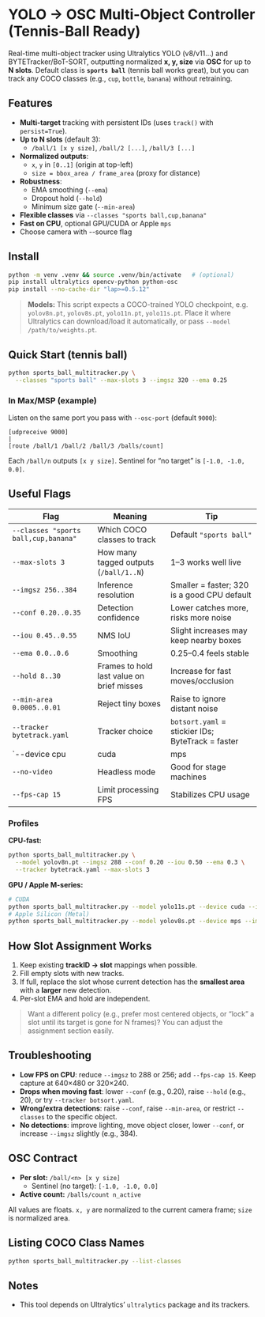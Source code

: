 # YOLO → OSC Multi-Object Controller (Tennis-Ball Ready)

Real-time multi-object tracker using Ultralytics YOLO (v8/v11…) and BYTETracker/BoT-SORT, outputting normalized **x, y, size** via **OSC** for up to **N slots**. Default class is **`sports ball`** (tennis ball works great), but you can track any COCO classes (e.g., `cup`, `bottle`, `banana`) without retraining.

## Features
- **Multi-target** tracking with persistent IDs (uses `track()` with `persist=True`).
- **Up to N slots** (default 3):  
  - `/ball/1 [x y size]`, `/ball/2 [...]`, `/ball/3 [...]`
- **Normalized outputs**:  
  - `x`, `y` in `[0..1]` (origin at top-left)  
  - `size = bbox_area / frame_area` (proxy for distance)
- **Robustness**:
  - EMA smoothing (`--ema`)
  - Dropout hold (`--hold`)
  - Minimum size gate (`--min-area`)
- **Flexible classes** via `--classes "sports ball,cup,banana"`
- **Fast on CPU**, optional GPU/CUDA or Apple `mps`
- Choose camera with --source flag

## Install
```bash
python -m venv .venv && source .venv/bin/activate   # (optional)
pip install ultralytics opencv-python python-osc
pip install --no-cache-dir "lap>=0.5.12"
```

> **Models:** This script expects a COCO-trained YOLO checkpoint, e.g. `yolov8n.pt`, `yolov8s.pt`, `yolo11n.pt`, `yolo11s.pt`. Place it where Ultralytics can download/load it automatically, or pass `--model /path/to/weights.pt`.

## Quick Start (tennis ball)
```bash
python sports_ball_multitracker.py \
  --classes "sports ball" --max-slots 3 --imgsz 320 --ema 0.25
```

### In Max/MSP (example)
Listen on the same port you pass with `--osc-port` (default `9000`):
```
[udpreceive 9000]
|
[route /ball/1 /ball/2 /ball/3 /balls/count]
```
Each `/ball/n` outputs `[x y size]`. Sentinel for “no target” is `[-1.0, -1.0, 0.0]`.

## Useful Flags
| Flag | Meaning | Tip |
|---|---|---|
| `--classes "sports ball,cup,banana"` | Which COCO classes to track | Default `"sports ball"` |
| `--max-slots 3` | How many tagged outputs (`/ball/1..N`) | 1–3 works well live |
| `--imgsz 256..384` | Inference resolution | Smaller = faster; 320 is a good CPU default |
| `--conf 0.20..0.35` | Detection confidence | Lower catches more, risks more noise |
| `--iou 0.45..0.55` | NMS IoU | Slight increases may keep nearby boxes |
| `--ema 0.0..0.6` | Smoothing | 0.25–0.4 feels stable |
| `--hold 8..30` | Frames to hold last value on brief misses | Increase for fast moves/occlusion |
| `--min-area 0.0005..0.01` | Reject tiny boxes | Raise to ignore distant noise |
| `--tracker bytetrack.yaml` | Tracker choice | `botsort.yaml` = stickier IDs; ByteTrack = faster |
| `--device cpu|cuda|mps|auto` | Compute backend | `auto` picks CUDA if available |
| `--no-video` | Headless mode | Good for stage machines |
| `--fps-cap 15` | Limit processing FPS | Stabilizes CPU usage |

### Profiles
**CPU-fast:**
```bash
python sports_ball_multitracker.py \
  --model yolov8n.pt --imgsz 288 --conf 0.20 --iou 0.50 --ema 0.3 \
  --tracker bytetrack.yaml --max-slots 3
```

**GPU / Apple M-series:**
```bash
# CUDA
python sports_ball_multitracker.py --model yolo11s.pt --device cuda --imgsz 384 --ema 0.25 --tracker botsort.yaml
# Apple Silicon (Metal)
python sports_ball_multitracker.py --model yolov8s.pt --device mps --imgsz 384 --ema 0.25 --tracker botsort.yaml
```

## How Slot Assignment Works
1. Keep existing **trackID → slot** mappings when possible.  
2. Fill empty slots with new tracks.  
3. If full, replace the slot whose current detection has the **smallest area** with a **larger** new detection.  
4. Per-slot EMA and hold are independent.

> Want a different policy (e.g., prefer most centered objects, or “lock” a slot until its target is gone for N frames)? You can adjust the assignment section easily.

## Troubleshooting
- **Low FPS on CPU**: reduce `--imgsz` to 288 or 256; add `--fps-cap 15`. Keep capture at 640×480 or 320×240.
- **Drops when moving fast**: lower `--conf` (e.g., 0.20), raise `--hold` (e.g., 20), or try `--tracker botsort.yaml`.
- **Wrong/extra detections**: raise `--conf`, raise `--min-area`, or restrict `--classes` to the specific object.
- **No detections**: improve lighting, move object closer, lower `--conf`, or increase `--imgsz` slightly (e.g., 384).

## OSC Contract
- **Per slot:** `/ball/<n> [x y size]`  
  - Sentinel (no target): `[-1.0, -1.0, 0.0]`
- **Active count:** `/balls/count n_active`

All values are floats. `x, y` are normalized to the current camera frame; `size` is normalized area.

## Listing COCO Class Names
```bash
python sports_ball_multitracker.py --list-classes
```

## Notes
- This tool depends on Ultralytics’ `ultralytics` package and its trackers.
